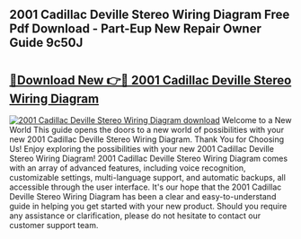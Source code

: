 ## 2001 Cadillac Deville Stereo Wiring Diagram Free Pdf Download - Part-Eup New Repair Owner Guide 9c50J

# <h2><a href="http://dfhkjo6.blite.top/?on=2001+Cadillac+Deville+Stereo+Wiring+Diagram">🔗Download New 👉🔴 2001 Cadillac Deville Stereo Wiring Diagram</a></h2>

[![2001 Cadillac Deville Stereo Wiring Diagram download](https://i.imgur.com/lujVjoI.png)](http://dfhkjo6.blite.top/?on=2001+Cadillac+Deville+Stereo+Wiring+Diagram)
Welcome to a New World This guide opens the doors to a new world of possibilities with your new 2001 Cadillac Deville Stereo Wiring Diagram. Thank You for Choosing Us! Enjoy exploring the possibilities with your new 2001 Cadillac Deville Stereo Wiring Diagram! 2001 Cadillac Deville Stereo Wiring Diagram comes with an array of advanced features, including voice recognition, customizable settings, multi-language support, and automatic backups, all accessible through the user interface. It's our hope that the 2001 Cadillac Deville Stereo Wiring Diagram has been a clear and easy-to-understand guide in helping you get started with your new product. Should you require any assistance or clarification, please do not hesitate to contact our customer support team.
